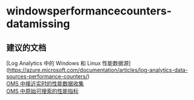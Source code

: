
<properties
    pageTitle="windowsperformancecounters-datamissing"
    description="与 Windows 性能计数器相关的问题：数据缺失"
    service="microsoft.operationalinsights"
    resource="operationalinsightsaccounts"
    authors="adoylemsft"
    displayorder=""
    selfHelpType="generic"
    supportTopicIds="32536526"
    resourceTags=""
    productPesIds="15725"
    cloudEnvironments="public, Blackforest, Fairfax"
/>


# <a name="windowsperformancecounters-datamissing"></a>windowsperformancecounters-datamissing


## <a name="recommended-documents"></a>**建议的文档**
[Log Analytics 中的 Windows 和 Linux 性能数据源] (https://azure.microsoft.com/documentation/articles/log-analytics-data-sources-performance-counters/) <br>
[OMS 中接近实时的性能数据收集](https://blogs.technet.microsoft.com/msoms/2016/02/15/near-real-time-performance-data-collection-in-oms/) <br>
[OMS 中原始可搜索的性能指标](https://blogs.technet.microsoft.com/msoms/2016/08/05/raw-searchable-performance-metrics-in-oms/)


<!--HONumber=Dec16_HO1-->


